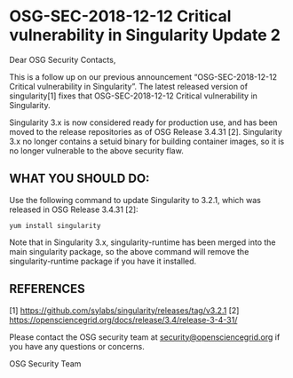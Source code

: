 # OSG-SEC-2018-12-12 Critical vulnerability in Singularity Update 2
Dear OSG Security Contacts,

This is a follow up on our previous announcement “OSG-SEC-2018-12-12 Critical vulnerability in Singularity”. The latest released version of singularity[1] fixes that OSG-SEC-2018-12-12 Critical vulnerability in Singularity. 

Singularity 3.x is now considered ready for production use, and has been moved to the release repositories as of OSG Release 3.4.31 [2]. Singularity 3.x no longer contains a setuid binary for building container images, so it is no longer vulnerable to the above security flaw.

## WHAT YOU SHOULD DO:
Use the following command to update Singularity to 3.2.1, which was released in OSG Release 3.4.31 [2]:

    yum install singularity

Note that in Singularity 3.x, singularity-runtime has been merged into the main singularity package, so the above command will remove the singularity-runtime package if you have it installed.


## REFERENCES
[1] https://github.com/sylabs/singularity/releases/tag/v3.2.1 
[2] https://opensciencegrid.org/docs/release/3.4/release-3-4-31/ 


Please contact the OSG security team at security@opensciencegrid.org if you have any questions or concerns.

OSG Security Team
